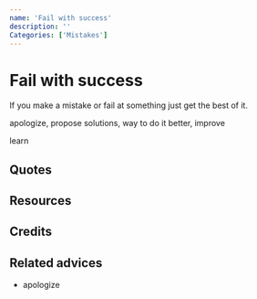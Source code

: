 ```yaml
---
name: 'Fail with success'
description: ''
Categories: ['Mistakes']
---
```

# Fail with success

If you make a mistake or fail at something just get the best of it. 

apologize, propose solutions, way to do it better, improve

learn

## Quotes

## Resources

## Credits

## Related advices

- apologize
